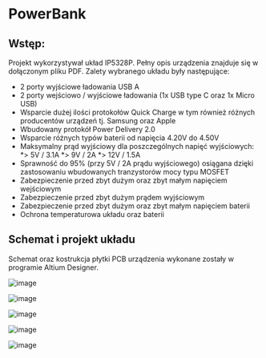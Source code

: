 # PowerBank
## Wstęp:
Projekt wykorzystywał układ IP5328P. Pełny opis urządzenia znajduje się w dołączonym pliku PDF. Zalety wybranego układu były następujące:
* 2 porty wyjściowe ładowania USB A
* 2 porty wejściowo / wyjściowe ładowania (1x USB type C oraz 1x Micro USB)
* Wsparcie dużej ilości protokołów Quick Charge w tym również różnych producentów urządzeń tj. Samsung oraz Apple
* Wbudowany protokół Power Delivery 2.0
* Wsparcie różnych typów baterii od napięcia 4.20V do 4.50V
* Maksymalny prąd wyjściowy dla poszczególnych napięć wyjściowych:
  *>  5V / 3.1A
  *>  9V / 2A
  *>  12V / 1.5A
* Sprawność do 95% (przy 5V / 2A prądu wyjściowego) osiągana dzięki zastosowaniu
wbudowanych tranzystorów mocy typu MOSFET
* Zabezpieczenie przed zbyt dużym oraz zbyt małym napięciem wejściowym
* Zabezpieczenie przed zbyt dużym prądem wyjściowym
* Zabezpieczenie przed zbyt dużym oraz zbyt małym napięciem baterii
* Ochrona temperaturowa układu oraz baterii
  
## Schemat i projekt układu
Schemat oraz kostrukcja płytki PCB urządzenia wykonane zostały w programie Altium Designer.

![image](https://github.com/user-attachments/assets/6711b572-aec6-42ad-8ef0-2626ae6f2db2)

![image](https://github.com/user-attachments/assets/f5208f2d-a0b5-4e8b-a41b-f278c7e509a1)

![image](https://github.com/user-attachments/assets/fbc75d19-5f20-415a-b451-4823b054e00a)

![image](https://github.com/user-attachments/assets/08f5cd08-ddd0-433f-adb8-aca8fa103f33)

![image](https://github.com/user-attachments/assets/76e60088-316e-426f-adf7-e7ffa6fd17be)
